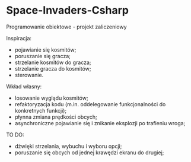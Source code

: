 # Space-Invaders-Csharp
Programowanie obiektowe - projekt zaliczeniowy

Inspiracja:
  - pojawianie się kosmitów;
  - poruszanie się gracza;
  - strzelanie kosmitów do gracza;
  - strzelanie gracza do kosmitów;
  - sterowanie.

Wkład własny:
  - losowanie wyglądu kosmitów;
  - refaktoryzacja kodu (m.in. oddelegowanie funkcjonalności do konkretnych funkcji);
  - płynna zmiana prędkości obcych;
  - asynchroniczne pojawianie się i znikanie eksplozji po trafieniu wroga;

TO DO:
  - dźwięki strzelania, wybuchu i wyboru opcji;
  - poruszanie się obcych od jednej krawędzi ekranu do drugiej;
